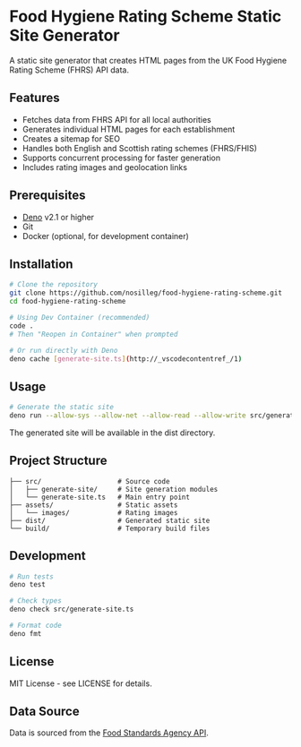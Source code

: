 # Food Hygiene Rating Scheme Static Site Generator

A static site generator that creates HTML pages from the UK Food Hygiene Rating
Scheme (FHRS) API data.

## Features

- Fetches data from FHRS API for all local authorities
- Generates individual HTML pages for each establishment
- Creates a sitemap for SEO
- Handles both English and Scottish rating schemes (FHRS/FHIS)
- Supports concurrent processing for faster generation
- Includes rating images and geolocation links

## Prerequisites

- [Deno](https://deno.land/) v2.1 or higher
- Git
- Docker (optional, for development container)

## Installation

```bash
# Clone the repository
git clone https://github.com/nosilleg/food-hygiene-rating-scheme.git
cd food-hygiene-rating-scheme

# Using Dev Container (recommended)
code .
# Then "Reopen in Container" when prompted

# Or run directly with Deno
deno cache [generate-site.ts](http://_vscodecontentref_/1)
```

## Usage

```bash
# Generate the static site
deno run --allow-sys --allow-net --allow-read --allow-write src/generate-site.ts
```

The generated site will be available in the dist directory.

## Project Structure

```
├── src/                   # Source code
│   ├── generate-site/     # Site generation modules
│   └── generate-site.ts   # Main entry point
├── assets/                # Static assets
│   └── images/            # Rating images
├── dist/                  # Generated static site
└── build/                 # Temporary build files
```

## Development

```bash
# Run tests
deno test

# Check types
deno check src/generate-site.ts

# Format code
deno fmt
```

## License

MIT License - see LICENSE for details.

## Data Source

Data is sourced from the
[Food Standards Agency API](https://ratings.food.gov.uk/open-data/en-GB).
